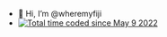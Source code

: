 - 👋 Hi, I’m @wheremyfiji
- <a href="https://wakatime.com/@2a795218-eea2-4c5d-9156-9bbe14e90a0a"><img src="https://wakatime.com/badge/user/2a795218-eea2-4c5d-9156-9bbe14e90a0a.svg" alt="Total time coded since May 9 2022" /></a>

<!---
wheremyfiji/wheremyfiji is a ✨ special ✨ repository because its `README.md` (this file) appears on your GitHub profile.
You can click the Preview link to take a look at your changes.
--->
